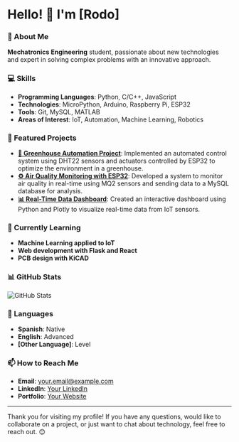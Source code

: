 # Hello! 👋 I'm [Rodo]

### 🚀 About Me
**Mechatronics Engineering** student, passionate about new technologies and expert in solving complex problems with an innovative approach.

### 💻 Skills
- **Programming Languages**: Python, C/C++, JavaScript
- **Technologies**: MicroPython, Arduino, Raspberry Pi, ESP32
- **Tools**: Git, MySQL, MATLAB
- **Areas of Interest**: IoT, Automation, Machine Learning, Robotics

### 🔧 Featured Projects
- **[🚀 Greenhouse Automation Project](link_to_project)**: Implemented an automated control system using DHT22 sensors and actuators controlled by ESP32 to optimize the environment in a greenhouse.
- **[⚙️ Air Quality Monitoring with ESP32](link_to_project)**: Developed a system to monitor air quality in real-time using MQ2 sensors and sending data to a MySQL database for analysis.
- **[📊 Real-Time Data Dashboard](link_to_project)**: Created an interactive dashboard using Python and Plotly to visualize real-time data from IoT sensors.

### 🌱 Currently Learning
- **Machine Learning applied to IoT**
- **Web development with Flask and React**
- **PCB design with KiCAD**
<!-- 
### 🏆 Achievements and Certifications
- **Certification in Python Programming** - [Institution] (Date)
- **Best Technological Innovation Project Award** - [Brief description of the award]
- **Specialization Course in IoT and Automation** - [Institution] (Date)
-->
### 📊 GitHub Stats
![GitHub Stats](https://github-readme-stats.vercel.app/api?username=Rodo747&show_icons=true&theme=radical)

### 💬 Languages
- **Spanish**: Native
- **English**: Advanced
- **[Other Language]**: Level

### 📫 How to Reach Me
- **Email**: [your.email@example.com](mailto:your.email@example.com)
- **LinkedIn**: [Your LinkedIn](https://www.linkedin.com/in/your-profile)
- **Portfolio**: [Your Website](https://www.yourwebsite.com)
<!-- 
### 📚 Articles and Publications
- **[Article Title 1](link_to_article)**: Brief description of the article or publication.
- **[Article Title 2](link_to_article)**: Brief description of the article or publication.

### 🌟 Recommendations
*"Working with [Your Name] was an amazing experience; their ability to solve complex problems is impressive."* - [Person's Name], [Position], [Company/Institution]
-->
---

Thank you for visiting my profile! If you have any questions, would like to collaborate on a project, or just want to chat about technology, feel free to reach out. 😊
